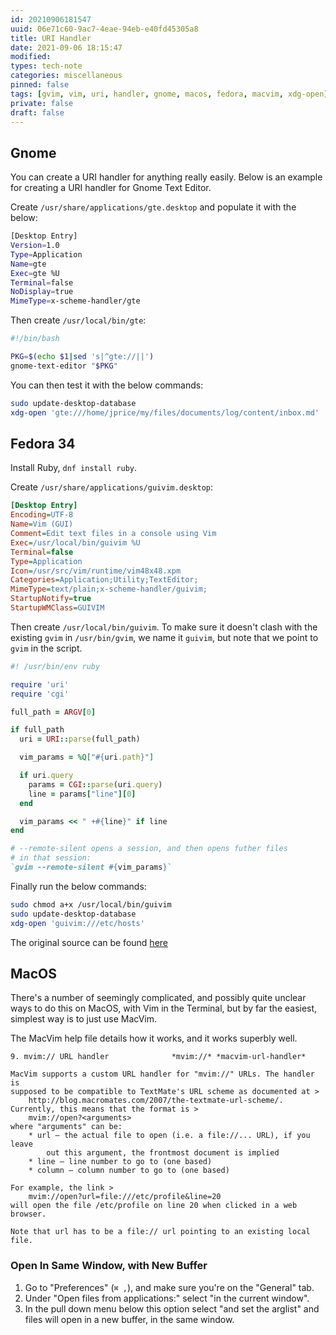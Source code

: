 ```yaml
---
id: 20210906181547
uuid: 06e71c60-9ac7-4eae-94eb-e40fd45305a8
title: URI Handler
date: 2021-09-06 18:15:47
modified: 
types: tech-note
categories: miscellaneous
pinned: false
tags: [gvim, vim, uri, handler, gnome, macos, fedora, macvim, xdg-open]
private: false
draft: false
---
```


## Gnome

You can create a URI handler for anything really easily. Below is an example for creating a URI handler for Gnome Text Editor.

Create `/usr/share/applications/gte.desktop` and populate it with the below:

```sh
[Desktop Entry]
Version=1.0
Type=Application
Name=gte
Exec=gte %U
Terminal=false
NoDisplay=true
MimeType=x-scheme-handler/gte
```

Then create `/usr/local/bin/gte`:

```sh
#!/bin/bash

PKG=$(echo $1|sed 's|^gte://||')
gnome-text-editor "$PKG"
```

You can then test it with the below commands:

```sh
sudo update-desktop-database
xdg-open 'gte:///home/jprice/my/files/documents/log/content/inbox.md'
```

## Fedora 34

Install Ruby, `dnf install ruby`.

Create `/usr/share/applications/guivim.desktop`:

```ini
[Desktop Entry]
Encoding=UTF-8
Name=Vim (GUI)
Comment=Edit text files in a console using Vim
Exec=/usr/local/bin/guivim %U
Terminal=false
Type=Application
Icon=/usr/src/vim/runtime/vim48x48.xpm
Categories=Application;Utility;TextEditor;
MimeType=text/plain;x-scheme-handler/guivim;
StartupNotify=true
StartupWMClass=GUIVIM
```

Then create `/usr/local/bin/guivim`. To make sure it doesn't clash with the existing `gvim` in `/usr/bin/gvim`, we name it `guivim`, but note that we point to `gvim` in the script.

```ruby
#! /usr/bin/env ruby

require 'uri'
require 'cgi'

full_path = ARGV[0]

if full_path
  uri = URI::parse(full_path)

  vim_params = %Q["#{uri.path}"]

  if uri.query
    params = CGI::parse(uri.query)
    line = params["line"][0]
  end

  vim_params << " +#{line}" if line
end

# --remote-silent opens a session, and then opens futher files
# in that session:
`gvim --remote-silent #{vim_params}`
```

Finally run the below commands:

```sh
sudo chmod a+x /usr/local/bin/guivim
sudo update-desktop-database
xdg-open 'guivim:///etc/hosts'
```

The original source can be found [here](/attachments/20210906181547.html)


## MacOS

There's a number of seemingly complicated, and possibly quite unclear ways to do this on MacOS, with Vim in the Terminal, but by far the easiest, simplest way is to just use MacVim.

The MacVim help file details how it works, and it works superbly well.

```text
9. mvim:// URL handler				*mvim://* *macvim-url-handler*

MacVim supports a custom URL handler for "mvim://" URLs. The handler is
supposed to be compatible to TextMate's URL scheme as documented at >
	http://blog.macromates.com/2007/the-textmate-url-scheme/.
Currently, this means that the format is >
	mvim://open?<arguments>
where "arguments" can be:
	* url — the actual file to open (i.e. a file://... URL), if you leave
		out this argument, the frontmost document is implied
	* line — line number to go to (one based)
	* column — column number to go to (one based)

For example, the link >
	mvim://open?url=file:///etc/profile&line=20
will open the file /etc/profile on line 20 when clicked in a web browser.

Note that url has to be a file:// url pointing to an existing local file.
```

### Open In Same Window, with New Buffer

1. Go to "Preferences" (`⌘ ,`), and make sure you're on the "General" tab.
1. Under "Open files from applications:" select "in the current window".
1. In the pull down menu below this option select "and set the arglist" and files will open in a new buffer, in the same window.

